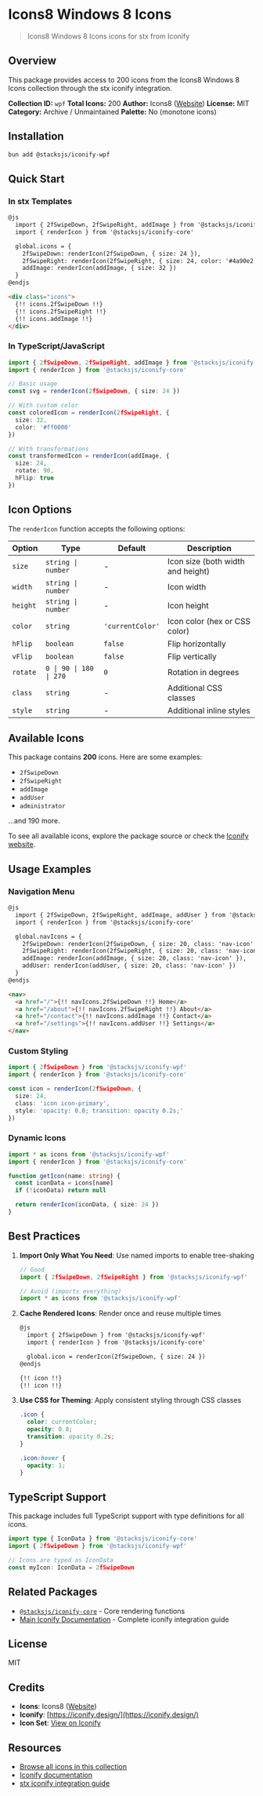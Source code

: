 # Icons8 Windows 8 Icons

> Icons8 Windows 8 Icons icons for stx from Iconify

## Overview

This package provides access to 200 icons from the Icons8 Windows 8 Icons collection through the stx iconify integration.

**Collection ID:** `wpf`
**Total Icons:** 200
**Author:** Icons8 ([Website](https://github.com/icons8/WPF-UI-Framework))
**License:** MIT
**Category:** Archive / Unmaintained
**Palette:** No (monotone icons)

## Installation

```bash
bun add @stacksjs/iconify-wpf
```

## Quick Start

### In stx Templates

```html
@js
  import { 2fSwipeDown, 2fSwipeRight, addImage } from '@stacksjs/iconify-wpf'
  import { renderIcon } from '@stacksjs/iconify-core'

  global.icons = {
    2fSwipeDown: renderIcon(2fSwipeDown, { size: 24 }),
    2fSwipeRight: renderIcon(2fSwipeRight, { size: 24, color: '#4a90e2' }),
    addImage: renderIcon(addImage, { size: 32 })
  }
@endjs

<div class="icons">
  {!! icons.2fSwipeDown !!}
  {!! icons.2fSwipeRight !!}
  {!! icons.addImage !!}
</div>
```

### In TypeScript/JavaScript

```typescript
import { 2fSwipeDown, 2fSwipeRight, addImage } from '@stacksjs/iconify-wpf'
import { renderIcon } from '@stacksjs/iconify-core'

// Basic usage
const svg = renderIcon(2fSwipeDown, { size: 24 })

// With custom color
const coloredIcon = renderIcon(2fSwipeRight, {
  size: 32,
  color: '#ff0000'
})

// With transformations
const transformedIcon = renderIcon(addImage, {
  size: 24,
  rotate: 90,
  hFlip: true
})
```

## Icon Options

The `renderIcon` function accepts the following options:

| Option | Type | Default | Description |
|--------|------|---------|-------------|
| `size` | `string \| number` | - | Icon size (both width and height) |
| `width` | `string \| number` | - | Icon width |
| `height` | `string \| number` | - | Icon height |
| `color` | `string` | `'currentColor'` | Icon color (hex or CSS color) |
| `hFlip` | `boolean` | `false` | Flip horizontally |
| `vFlip` | `boolean` | `false` | Flip vertically |
| `rotate` | `0 \| 90 \| 180 \| 270` | `0` | Rotation in degrees |
| `class` | `string` | - | Additional CSS classes |
| `style` | `string` | - | Additional inline styles |

## Available Icons

This package contains **200** icons. Here are some examples:

- `2fSwipeDown`
- `2fSwipeRight`
- `addImage`
- `addUser`
- `administrator`

...and 190 more.

To see all available icons, explore the package source or check the [Iconify website](https://icon-sets.iconify.design/wpf/).

## Usage Examples

### Navigation Menu

```html
@js
  import { 2fSwipeDown, 2fSwipeRight, addImage, addUser } from '@stacksjs/iconify-wpf'
  import { renderIcon } from '@stacksjs/iconify-core'

  global.navIcons = {
    2fSwipeDown: renderIcon(2fSwipeDown, { size: 20, class: 'nav-icon' }),
    2fSwipeRight: renderIcon(2fSwipeRight, { size: 20, class: 'nav-icon' }),
    addImage: renderIcon(addImage, { size: 20, class: 'nav-icon' }),
    addUser: renderIcon(addUser, { size: 20, class: 'nav-icon' })
  }
@endjs

<nav>
  <a href="/">{!! navIcons.2fSwipeDown !!} Home</a>
  <a href="/about">{!! navIcons.2fSwipeRight !!} About</a>
  <a href="/contact">{!! navIcons.addImage !!} Contact</a>
  <a href="/settings">{!! navIcons.addUser !!} Settings</a>
</nav>
```

### Custom Styling

```typescript
import { 2fSwipeDown } from '@stacksjs/iconify-wpf'
import { renderIcon } from '@stacksjs/iconify-core'

const icon = renderIcon(2fSwipeDown, {
  size: 24,
  class: 'icon icon-primary',
  style: 'opacity: 0.8; transition: opacity 0.2s;'
})
```

### Dynamic Icons

```typescript
import * as icons from '@stacksjs/iconify-wpf'
import { renderIcon } from '@stacksjs/iconify-core'

function getIcon(name: string) {
  const iconData = icons[name]
  if (!iconData) return null

  return renderIcon(iconData, { size: 24 })
}
```

## Best Practices

1. **Import Only What You Need**: Use named imports to enable tree-shaking
   ```typescript
   // Good
   import { 2fSwipeDown, 2fSwipeRight } from '@stacksjs/iconify-wpf'

   // Avoid (imports everything)
   import * as icons from '@stacksjs/iconify-wpf'
   ```

2. **Cache Rendered Icons**: Render once and reuse multiple times
   ```html
   @js
     import { 2fSwipeDown } from '@stacksjs/iconify-wpf'
     import { renderIcon } from '@stacksjs/iconify-core'

     global.icon = renderIcon(2fSwipeDown, { size: 24 })
   @endjs

   {!! icon !!}
   {!! icon !!}
   ```

3. **Use CSS for Theming**: Apply consistent styling through CSS classes
   ```css
   .icon {
     color: currentColor;
     opacity: 0.8;
     transition: opacity 0.2s;
   }

   .icon:hover {
     opacity: 1;
   }
   ```

## TypeScript Support

This package includes full TypeScript support with type definitions for all icons.

```typescript
import type { IconData } from '@stacksjs/iconify-core'
import { 2fSwipeDown } from '@stacksjs/iconify-wpf'

// Icons are typed as IconData
const myIcon: IconData = 2fSwipeDown
```

## Related Packages

- [`@stacksjs/iconify-core`](../iconify-core) - Core rendering functions
- [Main Iconify Documentation](../../docs/iconify.md) - Complete iconify integration guide

## License

MIT



## Credits

- **Icons**: Icons8 ([Website](https://github.com/icons8/WPF-UI-Framework))
- **Iconify**: [https://iconify.design/](https://iconify.design/)
- **Icon Set**: [View on Iconify](https://icon-sets.iconify.design/wpf/)

## Resources

- [Browse all icons in this collection](https://icon-sets.iconify.design/wpf/)
- [Iconify documentation](https://iconify.design/docs/)
- [stx iconify integration guide](../../docs/iconify.md)
